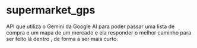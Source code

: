 # supermarket_gps
API que utiliza o Gemini da Google AI para poder passar uma lista de compra e um mapa de um mercado e ela responder o melhor caminho para ser feito lá dentro , de forma a ser mais curto.
